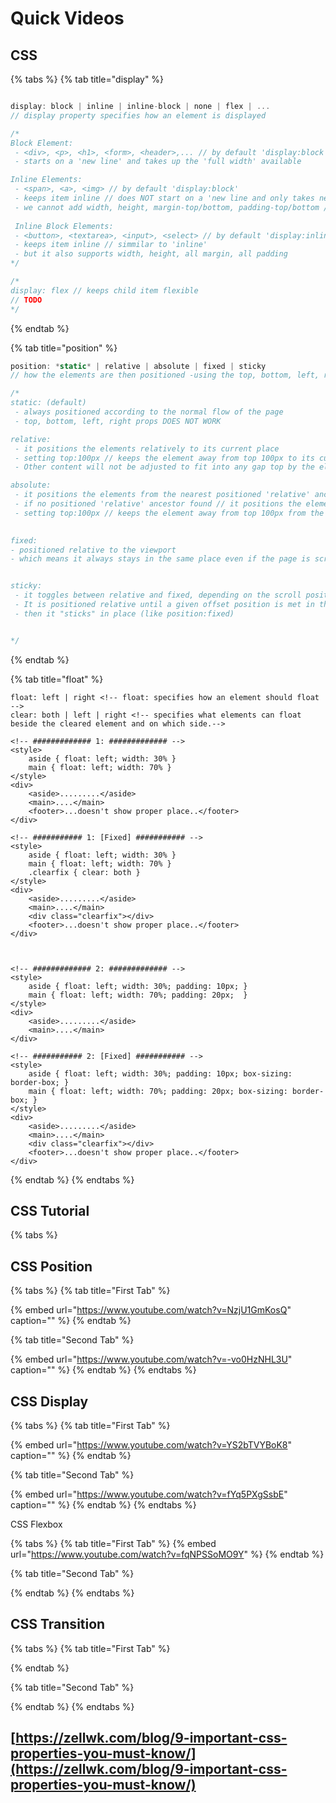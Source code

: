 # Quick Videos

## CSS

{% tabs %}
{% tab title="display" %}
```javascript

display: block | inline | inline-block | none | flex | ...
// display property specifies how an element is displayed

/*
Block Element: 
 - <div>, <p>, <h1>, <form>, <header>,... // by default 'display:block'
 - starts on a 'new line' and takes up the 'full width' available

Inline Elements:
 - <span>, <a>, <img> // by default 'display:block'
 - keeps item inline // does NOT start on a 'new line and only takes necessary width
 - we cannot add width, height, margin-top/bottom, padding-top/bottom // marginOrPadding-left/right possible 
 
 Inline Block Elements:
 - <button>, <textarea>, <input>, <select> // by default 'display:inline-block'
 - keeps item inline // simmilar to 'inline'
 - but it also supports width, height, all margin, all padding
*/

/*
display: flex // keeps child item flexible
// TODO
*/

```
{% endtab %}

{% tab title="position" %}
```javascript
position: *static* | relative | absolute | fixed | sticky
// how the elements are then positioned -using the top, bottom, left, right props

/*
static: (default)
 - always positioned according to the normal flow of the page
 - top, bottom, left, right props DOES NOT WORK

relative:
 - it positions the elements relatively to its current place
 - setting top:100px // keeps the element away from top 100px to its current context
 - Other content will not be adjusted to fit into any gap top by the element

absolute:
 - it positions the elements from the nearest positioned 'relative' ancestor
 - if no positioned 'relative' ancestor found // it positions the elements from the document body
 - setting top:100px // keeps the element away from top 100px from the nearest 'relative' ancestor
 

fixed:
- positioned relative to the viewport
- which means it always stays in the same place even if the page is scrolled


sticky: 
 - it toggles between relative and fixed, depending on the scroll position. 
 - It is positioned relative until a given offset position is met in the viewport 
 - then it "sticks" in place (like position:fixed)


*/
```
{% endtab %}

{% tab title="float" %}
```markup
float: left | right <!-- float: specifies how an element should float -->
clear: both | left | right <!-- specifies what elements can float beside the cleared element and on which side.-->

<!-- ############# 1: ############# -->
<style>
    aside { float: left; width: 30% }
    main { float: left; width: 70% }
</style>
<div>
    <aside>.........</aside>
    <main>....</main>
    <footer>...doesn't show proper place..</footer>
</div>

<!-- ########### 1: [Fixed] ########### -->
<style>
    aside { float: left; width: 30% }
    main { float: left; width: 70% }
    .clearfix { clear: both }
</style>
<div>
    <aside>.........</aside>
    <main>....</main>
    <div class="clearfix"></div>
    <footer>...doesn't show proper place..</footer>
</div>



<!-- ############# 2: ############# -->
<style>
    aside { float: left; width: 30%; padding: 10px; }
    main { float: left; width: 70%; padding: 20px;  }
</style>
<div>
    <aside>.........</aside>
    <main>....</main>
</div>

<!-- ########### 2: [Fixed] ########### -->
<style>
    aside { float: left; width: 30%; padding: 10px; box-sizing: border-box; }
    main { float: left; width: 70%; padding: 20px; box-sizing: border-box; }
</style>
<div>
    <aside>.........</aside>
    <main>....</main>
    <div class="clearfix"></div>
    <footer>...doesn't show proper place..</footer>
</div>

```
{% endtab %}
{% endtabs %}

## CSS Tutorial

{% tabs %}





## CSS Position

{% tabs %}
{% tab title="First Tab" %}


{% embed url="https://www.youtube.com/watch?v=NzjU1GmKosQ" caption="" %}
{% endtab %}

{% tab title="Second Tab" %}


{% embed url="https://www.youtube.com/watch?v=-vo0HzNHL3U" caption="" %}
{% endtab %}
{% endtabs %}





## CSS Display

{% tabs %}
{% tab title="First Tab" %}


{% embed url="https://www.youtube.com/watch?v=YS2bTVYBoK8" caption="" %}
{% endtab %}

{% tab title="Second Tab" %}


{% embed url="https://www.youtube.com/watch?v=fYq5PXgSsbE" caption="" %}
{% endtab %}
{% endtabs %}

CSS Flexbox

{% tabs %}
{% tab title="First Tab" %}
{% embed url="https://www.youtube.com/watch?v=fqNPSSoMO9Y" %}
{% endtab %}

{% tab title="Second Tab" %}

{% endtab %}
{% endtabs %}

## CSS Transition

{% tabs %}
{% tab title="First Tab" %}

{% endtab %}

{% tab title="Second Tab" %}

{% endtab %}
{% endtabs %}

## [https://zellwk.com/blog/9-important-css-properties-you-must-know/](https://zellwk.com/blog/9-important-css-properties-you-must-know/)

## 

## 


